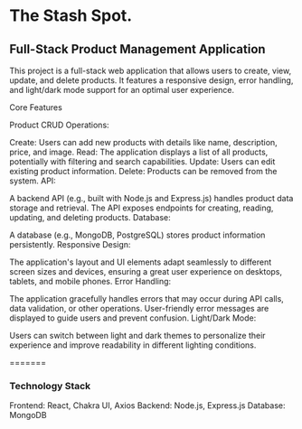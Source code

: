 # The Stash Spot.

## Full-Stack Product Management Application

This project is a full-stack web application that allows users to create, view, update, and delete products. It features a responsive design, error handling, and light/dark mode support for an optimal user experience.

Core Features

Product CRUD Operations:

Create: Users can add new products with details like name, description, price, and image.
Read: The application displays a list of all products, potentially with filtering and search capabilities.
Update: Users can edit existing product information.
Delete: Products can be removed from the system.
API:

A backend API (e.g., built with Node.js and Express.js) handles product data storage and retrieval.
The API exposes endpoints for creating, reading, updating, and deleting products.
Database:

A database (e.g., MongoDB, PostgreSQL) stores product information persistently.
Responsive Design:

The application's layout and UI elements adapt seamlessly to different screen sizes and devices, ensuring a great user experience on desktops, tablets, and mobile phones.
Error Handling:

The application gracefully handles errors that may occur during API calls, data validation, or other operations.
User-friendly error messages are displayed to guide users and prevent confusion.
Light/Dark Mode:

Users can switch between light and dark themes to personalize their experience and improve readability in different lighting conditions.

=======

### Technology Stack

Frontend: React, Chakra UI, Axios
Backend: Node.js, Express.js
Database: MongoDB
